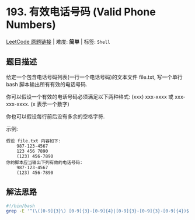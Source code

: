 # 193. 有效电话号码 (Valid Phone Numbers)

[LeetCode 原题链接](https://leetcode.cn/problems/valid-phone-numbers/) | 难度: **简单** | 标签: `Shell`

## 题目描述

给定一个包含电话号码列表(一行一个电话号码)的文本文件 file.txt, 写一个单行 bash 脚本输出所有有效的电话号码.

你可以假设一个有效的电话号码必须满足以下两种格式: (xxx) xxx-xxxx 或 xxx-xxx-xxxx. (x 表示一个数字)

你也可以假设每行前后没有多余的空格字符.

示例:

```plaintext
假设 file.txt 内容如下:
    987-123-4567
    123 456 7890
    (123) 456-7890
你的脚本应当输出下列有效的电话号码:
    987-123-4567
    (123) 456-7890
```

## 解法思路

```bash
#!/bin/bash
grep -E '^(\([0-9]{3}\) [0-9]{3}-[0-9]{4}|[0-9]{3}-[0-9]{3}-[0-9]{4})$' file.txt
```
